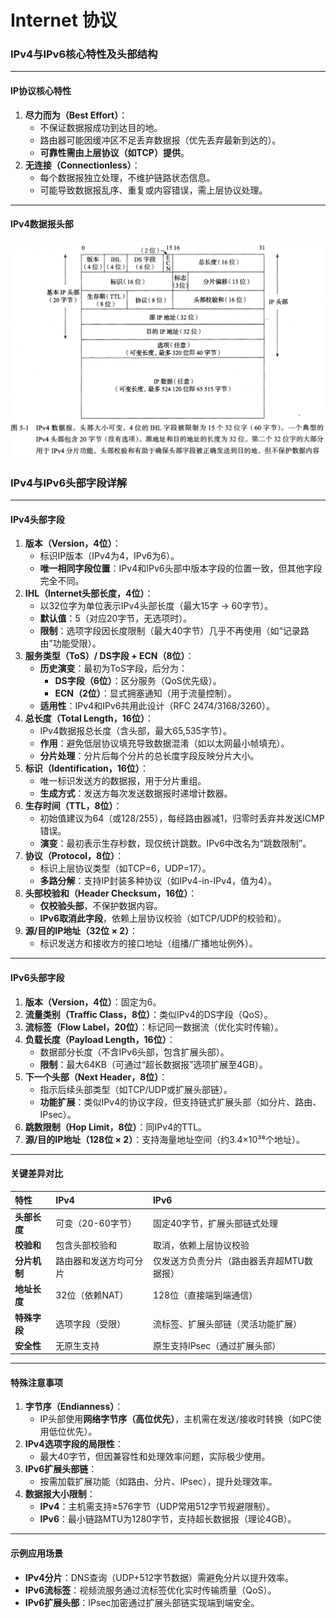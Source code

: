 # Internet 协议

### IPv4与IPv6核心特性及头部结构

------

#### **IP协议核心特性**

1. **尽力而为（Best Effort）**：
   - 不保证数据报成功到达目的地。
   - 路由器可能因缓冲区不足丢弃数据报（优先丢弃最新到达的）。
   - **可靠性需由上层协议（如TCP）提供**。
2. **无连接（Connectionless）**：
   - 每个数据报独立处理，不维护链路状态信息。
   - 可能导致数据报乱序、重复或内容错误，需上层协议处理。

------

#### **IPv4数据报头部**

![image-20250128132046675](markdownimage/image-20250128132046675.png)



### IPv4与IPv6头部字段详解

------

#### **IPv4头部字段**

1. **版本（Version，4位）**：
   - 标识IP版本（IPv4为4，IPv6为6）。
   - **唯一相同字段位置**：IPv4和IPv6头部中版本字段的位置一致，但其他字段完全不同。
2. **IHL（Internet头部长度，4位）**：
   - 以32位字为单位表示IPv4头部长度（最大15字 → 60字节）。
   - **默认值**：5（对应20字节，无选项时）。
   - **限制**：选项字段因长度限制（最大40字节）几乎不再使用（如“记录路由”功能受限）。
3. **服务类型（ToS）/ DS字段 + ECN（8位）**：
   - **历史演变**：最初为ToS字段，后分为：
     - **DS字段（6位）**：区分服务（QoS优先级）。
     - **ECN（2位）**：显式拥塞通知（用于流量控制）。
   - **适用性**：IPv4和IPv6共用此设计（RFC 2474/3168/3260）。
4. **总长度（Total Length，16位）**：
   - IPv4数据报总长度（含头部，最大65,535字节）。
   - **作用**：避免低层协议填充导致数据混淆（如以太网最小帧填充）。
   - **分片处理**：分片后每个分片的总长度字段反映分片大小。
5. **标识（Identification，16位）**：
   - 唯一标识发送方的数据报，用于分片重组。
   - **生成方式**：发送方每次发送数据报时递增计数器。
6. **生存时间（TTL，8位）**：
   - 初始值建议为64（或128/255），每经路由器减1，归零时丢弃并发送ICMP错误。
   - **演变**：最初表示生存秒数，现仅统计跳数。IPv6中改名为“跳数限制”。
7. **协议（Protocol，8位）**：
   - 标识上层协议类型（如TCP=6，UDP=17）。
   - **多路分解**：支持IP封装多种协议（如IPv4-in-IPv4，值为4）。
8. **头部校验和（Header Checksum，16位）**：
   - **仅校验头部**，不保护数据内容。
   - **IPv6取消此字段**，依赖上层协议校验（如TCP/UDP的校验和）。
9. **源/目的IP地址（32位 × 2）**：
   - 标识发送方和接收方的接口地址（组播/广播地址例外）。

------

#### **IPv6头部字段**

1. **版本（Version，4位）**：固定为6。
2. **流量类别（Traffic Class，8位）**：类似IPv4的DS字段（QoS）。
3. **流标签（Flow Label，20位）**：标记同一数据流（优化实时传输）。
4. **负载长度（Payload Length，16位）**：
   - 数据部分长度（不含IPv6头部，包含扩展头部）。
   - **限制**：最大64KB（可通过“超长数据报”选项扩展至4GB）。
5. **下一个头部（Next Header，8位）**：
   - 指示后续头部类型（如TCP/UDP或扩展头部链）。
   - **功能扩展**：类似IPv4的协议字段，但支持链式扩展头部（如分片、路由、IPsec）。
6. **跳数限制（Hop Limit，8位）**：同IPv4的TTL。
7. **源/目的IP地址（128位 × 2）**：支持海量地址空间（约3.4×10³⁸个地址）。

------

#### **关键差异对比**

| **特性**     | **IPv4**               | **IPv6**                                  |
| :----------- | :--------------------- | :---------------------------------------- |
| **头部长度** | 可变（20-60字节）      | 固定40字节，扩展头部链式处理              |
| **校验和**   | 包含头部校验和         | 取消，依赖上层协议校验                    |
| **分片机制** | 路由器和发送方均可分片 | 仅发送方负责分片（路由器丢弃超MTU数据报） |
| **地址长度** | 32位（依赖NAT）        | 128位（直接端到端通信）                   |
| **特殊字段** | 选项字段（受限）       | 流标签、扩展头部链（灵活功能扩展）        |
| **安全性**   | 无原生支持             | 原生支持IPsec（通过扩展头部）             |

------

#### **特殊注意事项**

1. **字节序（Endianness）**：
   - IP头部使用**网络字节序（高位优先）**，主机需在发送/接收时转换（如PC使用低位优先）。
2. **IPv4选项字段的局限性**：
   - 最大40字节，但因兼容性和处理效率问题，实际极少使用。
3. **IPv6扩展头部链**：
   - 按需加载扩展功能（如路由、分片、IPsec），提升处理效率。
4. **数据报大小限制**：
   - **IPv4**：主机需支持≥576字节（UDP常用512字节规避限制）。
   - **IPv6**：最小链路MTU为1280字节，支持超长数据报（理论4GB）。

------

#### **示例应用场景**

- **IPv4分片**：DNS查询（UDP+512字节数据）需避免分片以提升效率。
- **IPv6流标签**：视频流服务通过流标签优化实时传输质量（QoS）。
- **IPv6扩展头部**：IPsec加密通过扩展头部链实现端到端安全。

























